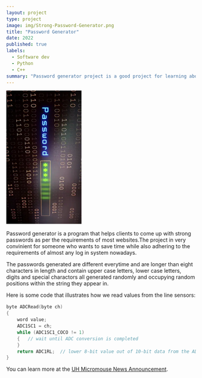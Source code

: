 ```yaml
---
layout: project
type: project
image: img/Strong-Password-Generator.png
title: "Password Generator"
date: 2022
published: true
labels:
  - Software dev
  - Python
  - C++
summary: "Password generator project is a good project for learning about the random module and regular expressions in python and elsewhere."
---
```


<div class="text-center p-4">
  <img width="200px" src="../img/Strong-Password-Generator.png" class="img-thumbnail" >
</div>

Password generator is a program that helps clients to come up with strong passwords as per the requirements of most websites.The project in very convinient for someone who wants to save time while also adhering to the requirements of almost any log in system nowadays.


The passwords generated are different everytime and are longer than eight characters in length and contain upper case letters, lower case letters, digits and special charactors all generated randomly and occupying random positions within the string they appear in.

Here is some code that illustrates how we read values from the line sensors:

```cpp
byte ADCRead(byte ch)
{
    word value;
    ADC1SC1 = ch;
    while (ADC1SC1_COCO != 1)
    {   // wait until ADC conversion is completed   
    }
    return ADC1RL;  // lower 8-bit value out of 10-bit data from the ADC
}
```

You can learn more at the [UH Micromouse News Announcement](https://manoa.hawaii.edu/news/article.php?aId=2857).
